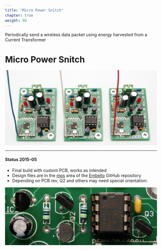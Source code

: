 ```yaml
---
title: "Micro Power Snitch"
chapter: true
weight: 90
---
```


Periodically send a wireless data packet
using energy harvested from a Current Transformer
<!--more-->

# Micro Power Snitch

![](DSC_5089.jpg)

----

#### Status 2015-05

* Final build with custom PCB, works as intended
* Design files are in the
  [mps](https://github.com/jeelabs/embello/tree/master/projects/mps) area of the
  [Embello](https://github.com/jeelabs/embello) GitHub repository
* Depending on PCB rev, Q2 and others may need special orientation:

![](DSC_5046.jpg?width=300px)
